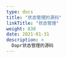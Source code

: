 ```yaml
---
type: docs
title: "状态管理的源码"
linkTitle: "状态管理"
weight: 830
date: 2021-01-31
description: >
  Dapr状态管理的源码
---
```

